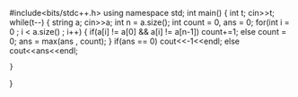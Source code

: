 #include<bits/stdc++.h>
using namespace std;
int main()
{
    int t;
    cin>>t;
    while(t--)
    {
        string a;
        cin>>a;
        int n = a.size();
        int count = 0, ans = 0;
        for(int i = 0 ; i < a.size() ; i++)
        {
            if(a[i] != a[0] && a[i] != a[n-1])
                count+=1;
            else
                count = 0;
            ans = max(ans , count);
        }
        if(ans == 0)
            cout<<-1<<endl;
        else
            cout<<ans<<endl;
        
    }
}

